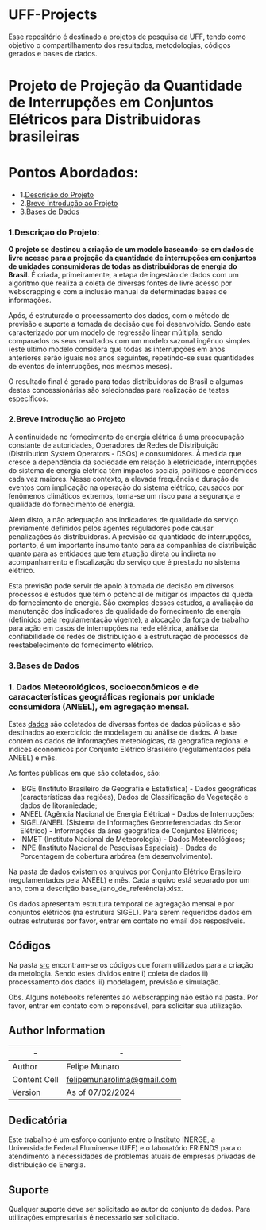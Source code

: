 # UFF-Projects

Esse repositório é destinado a projetos de pesquisa da UFF, tendo como objetivo o compartilhamento dos resultados, metodologias, códigos gerados e bases de dados. 


# Projeto de Projeção da Quantidade de Interrupções em Conjuntos Elétricos para Distribuidoras brasileiras

# Pontos Abordados:

- 1.[Descrição do Projeto](https://github.com/felipemunarol/UFF-Projects/blob/main/README.md#descri%C3%A7ao-do-projeto)
- 2.[Breve Introdução ao Projeto](https://github.com/felipemunarol/UFF-Projects/blob/main/README.md#breve-introdu%C3%A7%C3%A3o-ao-projeto)
- 3.[Bases de Dados](https://github.com/felipemunarol/UFF-Projects/blob/main/README.md#bases-de-dados)

### **1.Descriçao do Projeto:**

**O projeto se destinou a criação de um modelo baseando-se em dados de livre acesso para a projeção da quantidade de interrupções em conjuntos de unidades consumidoras de todas as distribuidoras de energia do Brasil**. É criada, primeiramente, a etapa de ingestão de dados com um algoritmo
que realiza a coleta de diversas fontes de livre acesso por webscrapping e com a inclusão manual de determinadas bases de informações.

Após, é estruturado o processamento dos dados, com o método de previsão e suporte a tomada de decisão que foi desenvolvido. Sendo este caracterizado por um modelo de regressão linear múltipla, sendo comparados os seus resultados com um modelo sazonal ingênuo simples (este último modelo considera que todas as interrupções
em anos anteriores serão iguais nos anos seguintes, repetindo-se suas quantidades de eventos de interrupções, nos mesmos meses).

O resultado final é gerado para todas distribuidoras do Brasil e algumas destas concessionárias são selecionadas para realização de testes específicos.


### **2.Breve Introdução ao Projeto**

A continuidade no fornecimento de energia elétrica é uma preocupação constante de autoridades, Operadores de Redes de Distribuição (Distribution System Operators  -  DSOs) e consumidores. À medida que cresce a dependência da sociedade em relação à eletricidade, interrupções do sistema de energia elétrica têm impactos sociais, políticos e econômicos cada vez maiores.  Nesse contexto, a elevada frequência e duração de eventos com implicação na operação do sistema elétrico, causados por fenômenos climáticos extremos, torna-se um risco para a segurança e qualidade do fornecimento de energia. 

Além disto, a não adequação aos indicadores de qualidade do serviço previamente definidos pelos agentes reguladores pode causar penalizações às distribuidoras. A previsão da quantidade de interrupções, portanto, é um importante insumo tanto para as companhias de distribuição quanto para as entidades que tem atuação direta ou indireta no acompanhamento e fiscalização do serviço que é prestado no sistema elétrico. 

Esta previsão pode servir de apoio à tomada de decisão em diversos processos e estudos que tem o potencial de mitigar os impactos da queda do fornecimento de energia. São exemplos desses estudos, a avaliação da manutenção dos indicadores de qualidade do fornecimento de energia (definidos pela regulamentação vigente), a alocação da força de trabalho para ação em casos de interrupções na rede elétrica, análise da confiabilidade de redes de distribuição e a estruturação de processos de reestabelecimento do fornecimento elétrico.   



### 3.Bases de Dados

### 1. Dados Meteorológicos, socioeconômicos e de caracacterísticas geográficas regionais por unidade consumidora (ANEEL), em agregação mensal.

Estes [dados](https://github.com/felipemunarol/UFF-Projects/tree/main/data) são coletados de diversas fontes de dados públicas e são destinados ao exercicício de modelagem ou análise de dados. A base contém os dados de informações meteológicas, da geografica regional e índices econômicos por Conjunto Elétrico Brasileiro (regulamentados pela ANEEL) e mês.

As fontes públicas em que são coletados, são:

- IBGE (Instituto Brasileiro de Geografia e Estatística) - Dados geográficas (características das regiões), Dados de Classificação de Vegetação e dados de litoraniedade;
- ANEEL (Agência Nacional de Energia Elétrica) - Dados de Interrupções;
- SIGEL/ANEEL (Sistema de Informações Georreferenciadas do Setor Elétrico) -  Informações da área geográfica de Conjuntos Elétricos;
- INMET (Instituto Nacional de Meteorologia) -  Dados Meteorológicos;
- INPE (Instituto Nacional de Pesquisas Espaciais) - Dados de Porcentagem de cobertura arbórea (em desenvolvimento).

Na pasta de dados existem os arquivos por Conjunto Elétrico Brasileiro (regulamentados pela ANEEL) e mês. Cada arquivo está separado por um ano, com a descrição base_{ano_de_referência}.xlsx.

Os dados apresentam estrutura temporal de agregação mensal e por conjuntos elétricos (na estrutura SIGEL). Para serem requeridos dados em outras estruturas por favor, entrar em contato no email dos resposáveis.


## Códigos

Na pasta [src](https://github.com/felipemunarol/UFF-Projects/tree/main/src) encontram-se os códigos que foram utilizados para a criação da metologia. Sendo estes dividos entre i) coleta de dados ii) processamento dos dados iii) modelagem, previsão e simulação.

Obs. Alguns notebooks referentes ao webscrapping não estão na pasta. Por favor, entrar em contato com o reponsável, para solicitar sua utilização.
   
## Author Information

|      -      |        -       |
| ------------- | ------------- |
| Author        | Felipe Munaro |
| Content Cell  | felipemunarolima@gmail.com |
| Version  | As of 07/02/2024 |

## Dedicatória

Este trabalho é um esforço conjunto entre o Instituto INERGE, a Universidade Federal Fluminense (UFF) e o laboratório FRIENDS para o atendimento a necessidades de problemas atuais de empresas privadas de distribuição de Energia. 

## Suporte

Qualquer suporte deve ser solicitado ao autor do conjunto de dados. Para utilizações empresariais é necessário ser solicitado.
